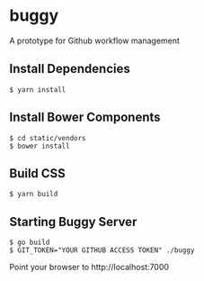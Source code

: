 # buggy
A prototype for Github workflow management 

## Install Dependencies
```
$ yarn install
```


## Install Bower Components
```
$ cd static/vendors
$ bower install
```

## Build CSS
```
$ yarn build
```


## Starting Buggy Server

```
$ go build
$ GIT_TOKEN="YOUR GITHUB ACCESS TOKEN" ./buggy
```

Point your browser to http://localhost:7000
